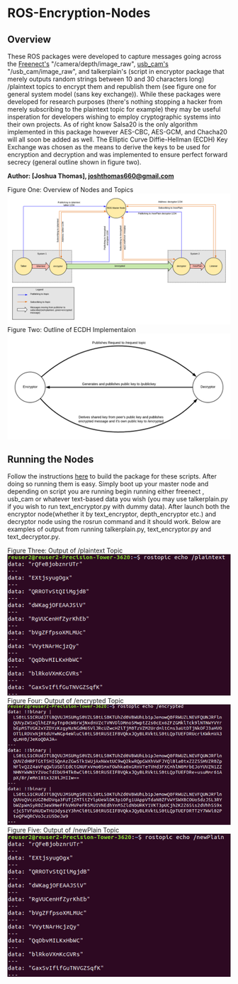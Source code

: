 # ROS-Encryption-Nodes
## Overview
These ROS packages were developed to capture messages going across the [Freenect's](http://wiki.ros.org/freenect_launch) "/camera/depth/image_raw", [usb_cam's](http://wiki.ros.org/usb_cam) "/usb_cam/image_raw", and talkerplain's (script in encryptor package that merely outputs random strings between 10 and 30 characters long) /plaintext topics to encrypt them and republish them (see figure one for general system model (sans key exchange)). While these packages were developed for research purposes (there's nothing stopping a hacker from merely subscribing to the plaintext topic for example) they may be useful insperation for developers wishing to employ cryptographic systems into their own projects. As of right know Salsa20 is the only algorithm implemented in this package however AES-CBC, AES-GCM, and Chacha20 will all soon be added as well. The Elliptic Curve Diffie-Hellman (ECDH) Key Exchange was chosen as the means to derive the keys to be used for encryption and decryption and was implemented to ensure perfect forward secrecy (general outline shown in figure two).

**Author: [Joshua Thomas], joshthomas660@gmail.com**

Figure One: Overview of Nodes and Topics
![General System Model](https://github.com/Freywulf/ROS-Encryption-Nodes/blob/master/images/System%20Diagram%20Sans%20Key%20Exchange.png)
Figure Two: Outline of ECDH Implementaion
![Key Exchange Outline](https://github.com/Freywulf/ROS-Encryption-Nodes/blob/master/images/Key%20Exchange%20Diagram.png)

## Running the Nodes
Follow the instructions [here](http://wiki.ros.org/ROS/Tutorials/CreatingPackage) to build the package for these scripts. After doing so running them is easy. Simply boot up your master node and depending on script you are running begin running either freenect , usb_cam or whatever text-based data you wish (you may use talkerplain.py if you wish to run text_encryptor.py with dummy data). After launch both the encryptor node(whether it by text_encryptor, depth_encryptor etc.) and decryptor node using the rosrun command and it should work. Below are examples of output from running talkerplain.py, text_encryptor.py and text_decryptor.py. 

Figure Three: Output of /plaintext Topic <br />
![Key Exchange Outline](https://github.com/Freywulf/ROS-Encryption-Nodes/blob/master/images/plaintext.png) <br />
Figure Four: Output of /encrypted Topic <br />
![Key Exchange Outline](https://github.com/Freywulf/ROS-Encryption-Nodes/blob/master/images/encryptedTerminal.png) <br />
Figure Five: Output of /newPlain Topic <br />
![Key Exchange Outline](https://github.com/Freywulf/ROS-Encryption-Nodes/blob/master/images/newPlain.png)<br />

